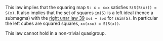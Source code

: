 This law implies that the squaring map `S: x ↦ x◇x` satisfies `S(S(S(x))) = S(x)`.  It also implies that the set of squares `im(S)` is a left ideal (hence a submagma) with the [right unar law 39](https://teorth.github.io/equational_theories/implications/?39) `x◇s = s◇s` for `s∈im(S)`.  In particular the left cubes are squared squares, `x◇(x◇x) = S(S(x))`.

This law cannot hold in a non-trivial quasigroup.
